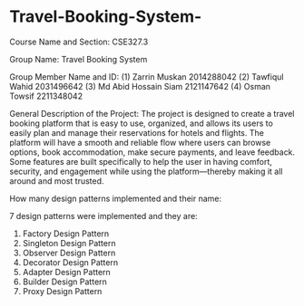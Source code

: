 # Travel-Booking-System-

Course Name and Section: CSE327.3

Group Name: Travel Booking System 

Group Member Name and ID:
    (1)  Zarrin Muskan          2014288042
    (2)  Tawfiqul Wahid         2031496642
    (3)  Md Abid Hossain Siam   2121147642
    (4)  Osman Towsif           2211348042
     
General Description of the Project: The project is designed to create a travel booking platform that is easy to use, organized, and allows its users to easily plan and manage their reservations for hotels and flights. The platform will have a smooth and reliable flow where users can browse options, book accommodation, make secure payments, and 
leave feedback. Some features are built specifically to help the user in having comfort, security, and engagement while using the platform—thereby making it all around and most trusted.  

How many design patterns implemented and their name: 

7 design patterns were implemented and they are: 
   1. Factory Design Pattern 
   2. Singleton Design Pattern
   3. Observer Design Pattern
   4. Decorator Design Pattern
   5. Adapter Design Pattern
   6. Builder Design Pattern
   7. Proxy Design Pattern 
  
